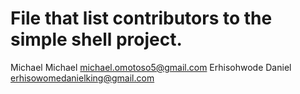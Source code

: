 # File that list contributors to the simple shell project.
Michael Michael <michael.omotoso5@gmail.com>
Erhisohwode Daniel <erhisowomedanielking@gmail.com>